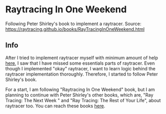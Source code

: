 # Raytracing In One Weekend
Following Peter Shirley's book to implement a raytracer. 
Source: https://raytracing.github.io/books/RayTracingInOneWeekend.html

## Info 
After I tried to implement raytracer myself with minimum amount of help [here](https://github.com/hasanheroglu/RayTracer), I saw that I have missed some essentials parts of raytracer. Even though I implemented "okay" raytracer, I want to learn logic behind the raytracer implementation thoroughly. Therefore, I started to follow Peter Shirley's book. 

For a start, I am following "Raytracing In One Weekend" book, but I am planning to continue with Peter Shirley's other books, which are, "Ray Tracing: The Next Week
" and "Ray Tracing: The Rest of Your Life", about raytracer too. You can reach these books [here](https://raytracing.github.io/).
